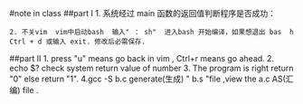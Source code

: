 #note in class
##part I
	1. 系统经过 main 函数的返回值判断程序是否成功：

	2. 不关vim  vim中启动bash  输入" ： sh"  进入bash 开始编译，如果想退出 bas	h   Ctrl + d 或输入 exit. 修改后必需保存.
##part II
	1. press "u" means go back in vim , Ctrl+r means go ahead.
	2. echo $? check system return value of number
	3. The program is right return "0" else return "1".
	4.gcc -S b.c  generate(生成) " b.s "file  ,view the a.c AS(汇编) file .
